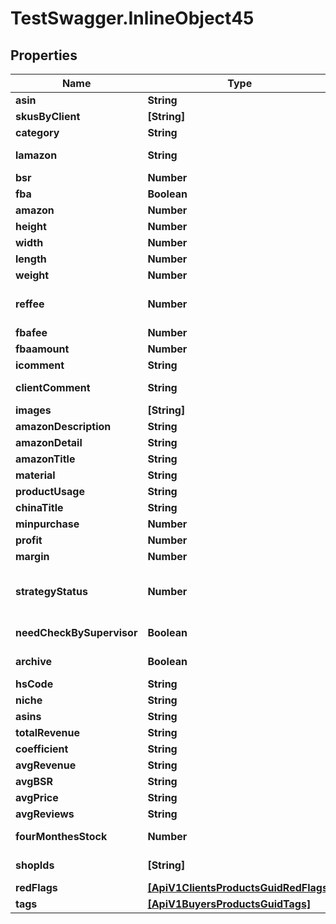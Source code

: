 # TestSwagger.InlineObject45

## Properties

Name | Type | Description | Notes
------------ | ------------- | ------------- | -------------
**asin** | **String** | ASIN продукта | [optional] 
**skusByClient** | **[String]** |  | [optional] 
**category** | **String** | Категория | [optional] 
**lamazon** | **String** | Ссылка на этот продукт на амазоне. | [optional] 
**bsr** | **Number** |  | [optional] 
**fba** | **Boolean** | Признак fba | [optional] 
**amazon** | **Number** |  | [optional] 
**height** | **Number** |  | [optional] 
**width** | **Number** |  | [optional] 
**length** | **Number** |  | [optional] 
**weight** | **Number** |  | [optional] 
**reffee** | **Number** | комиссия которую берет амазон за любой заказ - 15% | [optional] 
**fbafee** | **Number** | ФБА комиссия | [optional] 
**fbaamount** | **Number** |  Общая сумма с фба. | [optional] 
**icomment** | **String** | Комментарии к товару. | [optional] 
**clientComment** | **String** | Комментарии к товару, от клиента. | [optional] 
**images** | **[String]** | Массив изображений. | [optional] 
**amazonDescription** | **String** |  | [optional] 
**amazonDetail** | **String** |  | [optional] 
**amazonTitle** | **String** |  | [optional] 
**material** | **String** | Материл продукта | [optional] 
**productUsage** | **String** | Применение продукта | [optional] 
**chinaTitle** | **String** | chinese title? | [optional] 
**minpurchase** | **Number** |  | [optional] 
**profit** | **Number** | Прибыль | [optional] 
**margin** | **Number** | Маржа | [optional] 
**strategyStatus** | **Number** | У поля на данный момент будет 5 возможных значений: 0, 10, 20, 30, 40 | [optional] 
**needCheckBySupervisor** | **Boolean** | Признак needCheckBySupervisor | [optional] 
**archive** | **Boolean** | Флаг указывает что продукт в архиве. | [optional] 
**hsCode** | **String** | hsCode продукта. | [optional] 
**niche** | **String** | Ниша | [optional] 
**asins** | **String** | Асины | [optional] 
**totalRevenue** | **String** | Общий доход | [optional] 
**coefficient** | **String** | Коэффициент прибыли | [optional] 
**avgRevenue** | **String** | Средний доход | [optional] 
**avgBSR** | **String** | Средний BSR | [optional] 
**avgPrice** | **String** | Средняя цена | [optional] 
**avgReviews** | **String** | Средний отзывы | [optional] 
**fourMonthesStock** | **Number** | Поле для калькуляции дозакупок | [optional] 
**shopIds** | **[String]** | ID магазинов для продукта | [optional] 
**redFlags** | [**[ApiV1ClientsProductsGuidRedFlags]**](ApiV1ClientsProductsGuidRedFlags.md) |  | [optional] 
**tags** | [**[ApiV1BuyersProductsGuidTags]**](ApiV1BuyersProductsGuidTags.md) |  | [optional] 


